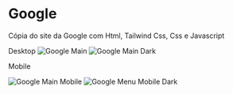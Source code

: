 # Google
Cópia do site da Google com Html, Tailwind Css, Css e Javascript

Desktop
![Google Main](https://user-images.githubusercontent.com/90356500/179318483-c721a867-0783-47f7-8f34-331f6846d76a.png)
![Google Main Dark](https://user-images.githubusercontent.com/90356500/179318490-17ec7979-475d-4fcd-913e-57c51cdc3e37.png)

Mobile

![Google Main Mobile](https://user-images.githubusercontent.com/90356500/179318502-61a771fe-3ff2-415e-a3a0-caaeac025b77.jpeg)
![Google Menu Mobile Dark](https://user-images.githubusercontent.com/90356500/179318522-2cb98570-f0c7-4335-bd85-df320b5bb46d.jpeg)
